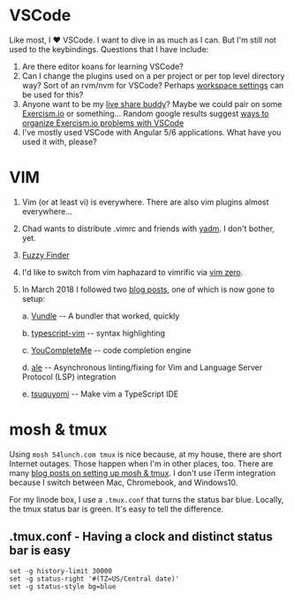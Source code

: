 # VSCode

Like most, I :heart: VSCode.  I want to dive in as much as I can.  But I'm still not used to the keybindings.  Questions that I have include:

1. Are there editor koans for learning VSCode?
2. Can I change the plugins used on a per project or per top level directory way?  Sort of an rvm/nvm for VSCode?  Perhaps [workspace settings](https://code.visualstudio.com/docs/getstarted/settings) can be used for this?
3. Anyone want to be my [live share buddy](https://code.visualstudio.com/blogs/2017/11/15/live-share)?   Maybe we could pair on some [Exercism.io](https://exercism.io/) or something...  Random google results suggest [ways to organize Exercism.io problems with VSCode](https://github.com/rprouse/Exercism.VisualStudio)
4. I've mostly used VSCode with Angular 5/6 applications.   What have you used it with, please?

# VIM

1. Vim (or at least vi) is everywhere.  There are also vim plugins almost everywhere...
2. Chad wants to distribute .vimrc and friends with [yadm](https://github.com/TheLocehiliosan/yadm).  I don't bother, yet.
3. [Fuzzy Finder](https://github.com/junegunn/fzf)
4. I'd like to switch from vim haphazard to vimrific via [vim zero](https://www.oliversherouse.com/2017/08/21/vim_zero.html).
5. In March 2018 I followed two [blog posts](https://medium.com/@mhartington/typescript-vim-64783d89e468), one of which is now gone to setup:

    a. [Vundle](https://github.com/VundleVim/Vundle.Vim) -- A bundler that worked, quickly

    b. [typescript-vim](https://github.com/leafgarland/typescript-vim) -- syntax highlighting
    
    c. [YouCompleteMe](http://valloric.github.io/YouCompleteMe/) -- code completion engine
    
    d. [ale](https://github.com/w0rp/ale) -- Asynchronous linting/fixing for Vim and Language Server Protocol (LSP) integration
    
    e. [tsuquyomi](https://github.com/Quramy/tsuquyomi) -- Make vim a TypeScript IDE


# mosh & tmux
Using `mosh 54lunch.com tmux` is nice because, at my house, there are short Internet outages.  Those happen when I'm in other places, too.   There are many [blog posts on setting up mosh & tmux]( https://blog.filippo.io/my-remote-shell-session-setup/).   I don't use iTerm integration because I switch between Mac, Chromebook, and Windows10.

For my linode box, I use a `.tmux.conf` that turns the status bar blue.    Locally, the tmux status bar is green.  It's easy to tell the difference.

## .tmux.conf - Having a clock and distinct status bar is easy

```
set -g history-limit 30000
set -g status-right '#(TZ=US/Central date)'
set -g status-style bg=blue
```

